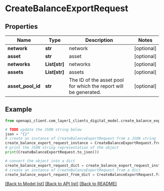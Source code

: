 # CreateBalanceExportRequest


## Properties

Name | Type | Description | Notes
------------ | ------------- | ------------- | -------------
**network** | **str** | network | [optional] 
**asset** | **str** | asset | [optional] 
**networks** | **List[str]** | networks | [optional] 
**assets** | **List[str]** | assets | [optional] 
**asset_pool_id** | **str** | The ID of the asset pool for which the report will be generated. | [optional] 

## Example

```python
from openapi_client.com_layer1_clients_digital_model.create_balance_export_request import CreateBalanceExportRequest

# TODO update the JSON string below
json = "{}"
# create an instance of CreateBalanceExportRequest from a JSON string
create_balance_export_request_instance = CreateBalanceExportRequest.from_json(json)
# print the JSON string representation of the object
print(CreateBalanceExportRequest.to_json())

# convert the object into a dict
create_balance_export_request_dict = create_balance_export_request_instance.to_dict()
# create an instance of CreateBalanceExportRequest from a dict
create_balance_export_request_from_dict = CreateBalanceExportRequest.from_dict(create_balance_export_request_dict)
```
[[Back to Model list]](../README.md#documentation-for-models) [[Back to API list]](../README.md#documentation-for-api-endpoints) [[Back to README]](../README.md)


